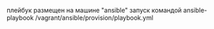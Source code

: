 плейбук размещен на машине "ansible"
запуск командой ansible-playbook /vagrant/ansible/provision/playbook.yml
